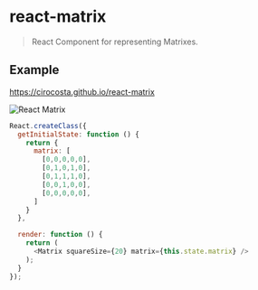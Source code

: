 # react-matrix

> React Component for representing Matrixes.

## Example

https://cirocosta.github.io/react-matrix

![React Matrix](http://i.imgur.com/NbGbjEA.png)

```javascript
React.createClass({
  getInitialState: function () {
    return {
      matrix: [
        [0,0,0,0,0],
        [0,1,0,1,0],
        [0,1,1,1,0],
        [0,0,1,0,0],
        [0,0,0,0,0],
      ]
    }
  },

  render: function () {
    return (
      <Matrix squareSize={20} matrix={this.state.matrix} />
    );
  }
});
```

